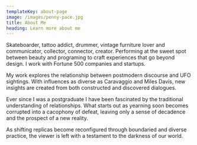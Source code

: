 ```yaml
---
templateKey: about-page
image: /images/penny-pace.jpg
title: About Me
heading: Learn more about me
---
```

Skateboarder, tattoo addict, drummer, vintage furniture lover and communicator, collector, connector, creator. Performing at the sweet spot between beauty and programing to craft experiences that go beyond design. I work with Fortune 500 companies and startups.

My work explores the relationship between postmodern discourse and UFO sightings. With influences as diverse as Caravaggio and Miles Davis, new insights are created from both constructed and discovered dialogues.

Ever since I was a postgraduate I have been fascinated by the traditional understanding of relationships. What starts out as yearning soon becomes corrupted into a cacophony of defeat, leaving only a sense of decadence and the prospect of a new reality.

As shifting replicas become reconfigured through boundaried and diverse practice, the viewer is left with a testament to the darkness of our world.
